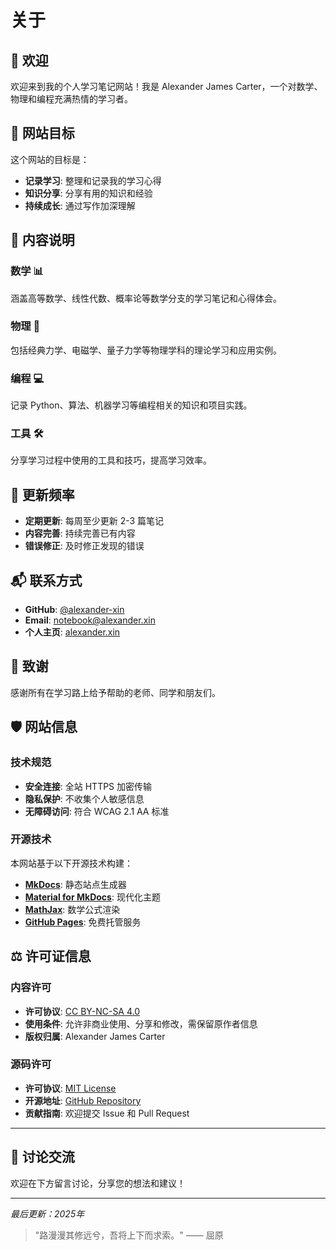 # 关于

## 👋 欢迎

欢迎来到我的个人学习笔记网站！我是 Alexander James Carter，一个对数学、物理和编程充满热情的学习者。

## 🎯 网站目标

这个网站的目标是：

- **记录学习**: 整理和记录我的学习心得
- **知识分享**: 分享有用的知识和经验
- **持续成长**: 通过写作加深理解

## 📝 内容说明

### 数学 📊
涵盖高等数学、线性代数、概率论等数学分支的学习笔记和心得体会。

### 物理 🔬
包括经典力学、电磁学、量子力学等物理学科的理论学习和应用实例。

### 编程 💻
记录 Python、算法、机器学习等编程相关的知识和项目实践。

### 工具 🛠️
分享学习过程中使用的工具和技巧，提高学习效率。

## 🔄 更新频率

- **定期更新**: 每周至少更新 2-3 篇笔记
- **内容完善**: 持续完善已有内容
- **错误修正**: 及时修正发现的错误

## 📬 联系方式

- **GitHub**: [@alexander-xin](https://github.com/alexander-xin)
- **Email**: [notebook@alexander.xin](mailto:notebook@alexander.xin)
- **个人主页**: [alexander.xin](https://alexander.xin)

## 🙏 致谢

感谢所有在学习路上给予帮助的老师、同学和朋友们。

## 🛡️ 网站信息

### 技术规范
- **安全连接**: 全站 HTTPS 加密传输
- **隐私保护**: 不收集个人敏感信息
- **无障碍访问**: 符合 WCAG 2.1 AA 标准

### 开源技术
本网站基于以下开源技术构建：
- **[MkDocs](https://mkdocs.org/)**: 静态站点生成器
- **[Material for MkDocs](https://squidfunk.github.io/mkdocs-material/)**: 现代化主题
- **[MathJax](https://mathjax.org/)**: 数学公式渲染
- **[GitHub Pages](https://pages.github.com/)**: 免费托管服务

## ⚖️ 许可证信息

### 内容许可
- **许可协议**: [CC BY-NC-SA 4.0](https://creativecommons.org/licenses/by-nc-sa/4.0/)
- **使用条件**: 允许非商业使用、分享和修改，需保留原作者信息
- **版权归属**: Alexander James Carter

### 源码许可
- **许可协议**: [MIT License](https://opensource.org/licenses/MIT)
- **开源地址**: [GitHub Repository](https://github.com/AlexanderJ-Carter/Notebook)
- **贡献指南**: 欢迎提交 Issue 和 Pull Request

---

## 💬 讨论交流

欢迎在下方留言讨论，分享您的想法和建议！

<script src="https://giscus.app/client.js"
        data-repo="AlexanderJ-Carter/Notebook"
        data-repo-id="R_kgDOK8X9Qw"
        data-category="General"
        data-category-id="DIC_kwDOK8X9Q84CbUJz"
        data-mapping="pathname"
        data-strict="0"
        data-reactions-enabled="1"
        data-emit-metadata="0"
        data-input-position="top"
        data-theme="preferred_color_scheme"
        data-lang="zh-CN"
        data-loading="lazy"
        crossorigin="anonymous"
        async>
</script>

---

*最后更新：2025年*

> "路漫漫其修远兮，吾将上下而求索。" —— 屈原